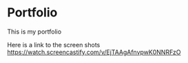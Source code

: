 # Portfolio
This is my portfolio

Here is a link to the screen shots 
https://watch.screencastify.com/v/EjTAAgAfnvpwK0NNRFzO


